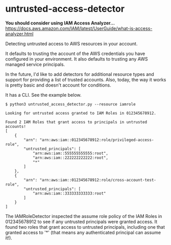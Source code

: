# untrusted-access-detector

**You should consider using IAM Access Analyzer...** https://docs.aws.amazon.com/IAM/latest/UserGuide/what-is-access-analyzer.html

Detecting untrusted access to AWS resources in your account. 

It defaults to trusting the account of the AWS credentials you have configured in your environment. It also defaults to trusting any AWS managed service principals. 

In the future, I'd like to add detectors for additional resource types and support for providing a list of trusted accounts. Also, today, the way it works is pretty basic and doesn't account for conditions.

It has a CLI. See the example below. 

```
$ python3 untrusted_access_detector.py --resource iamrole

Looking for untrusted access granted to IAM Roles in 012345678912.

Found 2 IAM Roles that grant access to principals in untrusted accounts!
[
    {
        "arn": "arn:aws:iam::012345678912:role/privileged-access-role",
        "untrusted_principals": [
            "arn:aws:iam::555555555555:root",
            "arn:aws:iam::222222222222:root",
            "*"
        ]
    },
    {
        "arn": "arn:aws:iam::012345678912:role/cross-account-test-role",
        "untrusted_principals": [
            "arn:aws:iam::333333333333:root"
        ]
    }
]
```

The IAMRoleDetector inspected the assume role policy of the IAM Roles in 012345678912 to see if any untrusted principals were granted access. It found two roles that grant access to untrusted principals, including one that granted access to '*' (that means any authenticated principal can assume it!).
